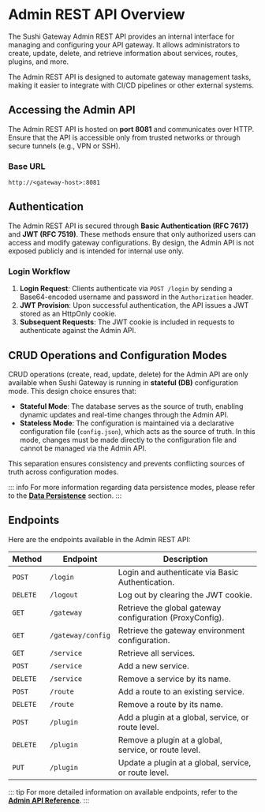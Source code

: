 # Admin REST API Overview

The Sushi Gateway Admin REST API provides an internal interface for managing and configuring your API gateway. It allows administrators to create, update, delete, and retrieve information about services, routes, plugins, and more.

The Admin REST API is designed to automate gateway management tasks, making it easier to integrate with CI/CD pipelines or other external systems.

## Accessing the Admin API

The Admin REST API is hosted on **port 8081** and communicates over HTTP. Ensure that the API is accessible only from trusted networks or through secure tunnels (e.g., VPN or SSH).

### Base URL

```
http://<gateway-host>:8081
```

## Authentication

The Admin REST API is secured through **Basic Authentication (RFC 7617)** and **JWT (RFC 7519)**. These methods ensure that only authorized users can access and modify gateway configurations. By design, the Admin API is not exposed publicly and is intended for internal use only.

### Login Workflow

1. **Login Request**: Clients authenticate via `POST /login` by sending a Base64-encoded username and password in the `Authorization` header.
2. **JWT Provision**: Upon successful authentication, the API issues a JWT stored as an HttpOnly cookie.
3. **Subsequent Requests**: The JWT cookie is included in requests to authenticate against the Admin API.

## CRUD Operations and Configuration Modes

CRUD operations (create, read, update, delete) for the Admin API are only available when Sushi Gateway is running in **stateful (DB)** configuration mode. This design choice ensures that:

- **Stateful Mode**: The database serves as the source of truth, enabling dynamic updates and real-time changes through the Admin API.
- **Stateless Mode**: The configuration is maintained via a declarative configuration file (`config.json`), which acts as the source of truth. In this mode, changes must be made directly to the configuration file and cannot be managed via the Admin API.

This separation ensures consistency and prevents conflicting sources of truth across configuration modes.

::: info
For more information regarding data persistence modes, please refer to the **[Data Persistence](../concepts/data-persistence.md)** section.
:::

## Endpoints

Here are the endpoints available in the Admin REST API:

| Method   | Endpoint          | Description                                              |
| -------- | ----------------- | -------------------------------------------------------- |
| `POST`   | `/login`          | Login and authenticate via Basic Authentication.         |
| `DELETE` | `/logout`         | Log out by clearing the JWT cookie.                      |
| `GET`    | `/gateway`        | Retrieve the global gateway configuration (ProxyConfig). |
| `GET`    | `/gateway/config` | Retrieve the gateway environment configuration.          |
| `GET`    | `/service`        | Retrieve all services.                                   |
| `POST`   | `/service`        | Add a new service.                                       |
| `DELETE` | `/service`        | Remove a service by its name.                            |
| `POST`   | `/route`          | Add a route to an existing service.                      |
| `DELETE` | `/route`          | Remove a route by its name.                              |
| `POST`   | `/plugin`         | Add a plugin at a global, service, or route level.       |
| `DELETE` | `/plugin`         | Remove a plugin at a global, service, or route level.    |
| `PUT`    | `/plugin`         | Update a plugin at a global, service, or route level.    |

::: tip
For more detailed information on available endpoints, refer to the **[Admin API Reference](../api/endpoints.md)**.
:::
